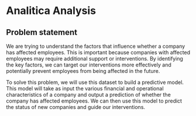 # Analitica Analysis

## Problem statement

We are trying to understand the factors that influence whether a company has affected employees. This is important because companies with affected employees may require additional support or interventions. By identifying the key factors, we can target our interventions more effectively and potentially prevent employees from being affected in the future.

To solve this problem, we will use this dataset to build a predictive model. This model will take as input the various financial and operational characteristics of a company and output a prediction of whether the company has affected employees. We can then use this model to predict the status of new companies and guide our interventions.
